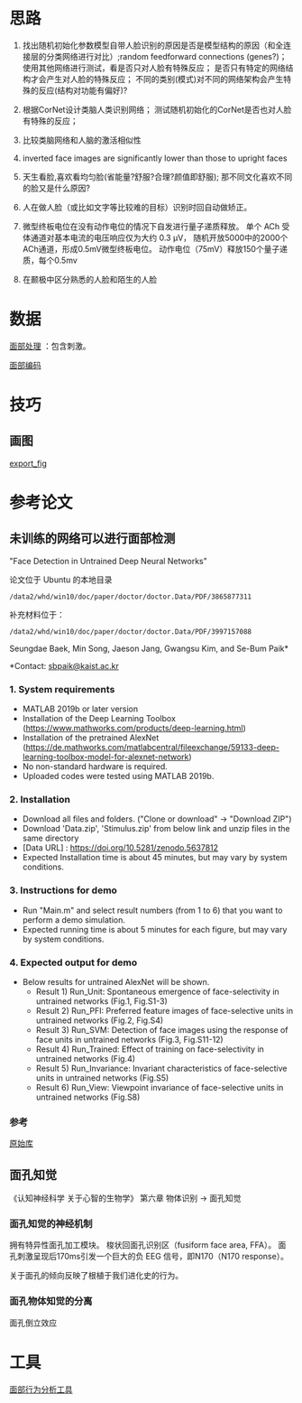 # 思路
1. 找出随机初始化参数模型自带人脸识别的原因是否是模型结构的原因（和全连接层的分类网络进行对比）;random feedforward connections (genes?)；
使用其他网络进行测试，看是否只对人脸有特殊反应；
是否只有特定的网络结构才会产生对人脸的特殊反应；
不同的类别(模式)对不同的网络架构会产生特殊的反应(结构对功能有偏好)?


2. 根据CorNet设计类脑人类识别网络；
测试随机初始化的CorNet是否也对人脸有特殊的反应；

3. 比较类脑网络和人脑的激活相似性

4. inverted face images are significantly lower than those to upright faces 

5. 天生看脸,喜欢看均匀脸(省能量?舒服?合理?颜值即舒服);
那不同文化喜欢不同的脸又是什么原因?

6. 人在做人脸（或比如文字等比较难的目标）识别时回自动做矫正。

7. 微型终板电位在没有动作电位的情况下自发进行量子递质释放。
单个 ACh 受体通道对基本电流的电压响应仅为大约 0.3 μV，
随机开放5000中的2000个ACh通道，形成0.5mV微型终板电位。
动作电位（75mV）释放150个量子递质，每个0.5mv

8. 在颞极中区分熟悉的人脸和陌生的人脸


# 数据
[面部处理](https://openneuro.org/datasets/ds000117/versions/1.0.5) ：包含刺激。

[面部编码](https://openneuro.org/datasets/ds000232/versions/00001)


# 技巧
## 画图
[export_fig](https://www.modb.pro/db/102829)

# 参考论文
## 未训练的网络可以进行面部检测 
"Face Detection in Untrained Deep Neural Networks" </br>

论文位于 Ubuntu 的本地目录
```
/data2/whd/win10/doc/paper/doctor/doctor.Data/PDF/3865877311
```

补充材料位于：
```
/data2/whd/win10/doc/paper/doctor/doctor.Data/PDF/3997157088
```

Seungdae Baek, Min Song, Jaeson Jang, Gwangsu Kim, and Se-Bum Paik*

*Contact: sbpaik@kaist.ac.kr


### 1. System requirements
- MATLAB 2019b or later version
- Installation of the Deep Learning Toolbox (https://www.mathworks.com/products/deep-learning.html)
- Installation of the pretrained AlexNet (https://de.mathworks.com/matlabcentral/fileexchange/59133-deep-learning-toolbox-model-for-alexnet-network)
- No non-standard hardware is required.
- Uploaded codes were tested using MATLAB 2019b.

### 2. Installation
- Download all files and folders. ("Clone or download" -> "Download ZIP")
- Download 'Data.zip', 'Stimulus.zip' from below link and unzip files in the same directory
- [Data URL] : https://doi.org/10.5281/zenodo.5637812
- Expected Installation time is about 45 minutes, but may vary by system conditions.
 
### 3. Instructions for demo
- Run "Main.m" and select result numbers (from 1 to 6) that you want to perform a demo simulation.
- Expected running time is about 5 minutes for each figure, but may vary by system conditions.

### 4. Expected output for demo
- Below results for untrained AlexNet will be shown.
  - Result 1) Run_Unit: Spontaneous emergence of face-selectivity in untrained networks (Fig.1, Fig.S1-3)
  - Result 2) Run_PFI: Preferred feature images of face-selective units in untrained networks (Fig.2, Fig.S4) 
  - Result 3) Run_SVM: Detection of face images using the response of face units in untrained networks (Fig.3, Fig.S11-12)  
  - Result 4) Run_Trained: Effect of training on face-selectivity in untrained networks (Fig.4) 
  - Result 5) Run_Invariance: Invariant characteristics of face-selective units in untrained networks (Fig.S5) 
  - Result 6) Run_View: Viewpoint invariance of face-selective units in untrained networks (Fig.S8)

### 参考
[原始库](https://github.com/KamitaniLab/GenericObjectDecoding)





## 面孔知觉 
《认知神经科学 关于心智的生物学》
第六章 物体识别 -> 面孔知觉

### 面孔知觉的神经机制
拥有特异性面孔加工模块。
梭状回面孔识别区（fusiform face area, FFA）。
面孔刺激呈现后170ms引发一个巨大的负 EEG 信号，即N170（N170 response）。

关于面孔的倾向反映了根植于我们进化史的行为。


### 面孔物体知觉的分离
面孔倒立效应


# 工具
[面部行为分析工具](https://github.com/TadasBaltrusaitis/OpenFace) 


